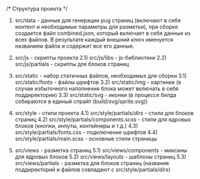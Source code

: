 /* Структура проекта */

1) src/data - данные для генерации pug страниц (включают в себя контент и необходимые параметры для разметки), при сборке создается файл combined.json, который включает в себя данные из всех файлов. В результате каждый внешний ключ именуется названием файла и содержит все его данные.

2) src/js - скрипты проекта
2.1) src/js/libs - js-библиотеки
2.2) src/js/partials - скрипты для блоков страниц

3) src/static - набор статичных файлов, необходимых для сборки
3.1) src/static/fonts - файлы шрифтов
3.2) src/static/img - картинки (в случае избыточного наполнения блока может включать в себя поддиректории)
3.3) src/static/svg - иконки (в процессе билда собираются в единый спрайт (build/svg/sprite.svg))

4) src/style - стили проекта
4.1) src/style/partials/*dirs* - стили для блоков страниц
4.2) src/style/partials/components.scss - стили для ядровых блоков (кнопки, инпуты, контейнеры и т.д.)
4.3) src/style/partials/fonts.css - подключение шрифтов
4.4) src/style/partials/main.scss - основные стили страницы

5) src/views - разметка страниц
5.1) src/views/components - миксины для ядровых блоков
5.2) src/views/layouts - шаблоны страниц
5.3) src/views/partials - разметка для блоков страниц (названия поддиректорий и файлов совпадают с src/style/partials/*dirs*)




